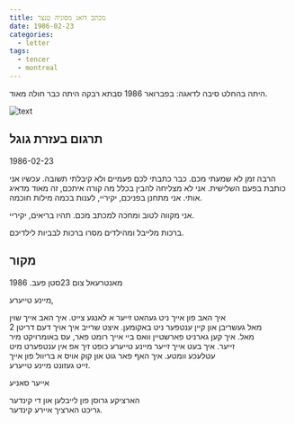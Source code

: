 ```yaml
---
title: מכתב דואג מסוניה טנצר
date: 1986-02-23
categories:
  - letter
tags:
  - tencer
  - montreal
---
```


היתה בהחלט סיבה לדאגה: בפברואר 1986 סבתא רבקה היתה כבר חולה מאוד.

![text](/pupko-papers/assets/images/1986-02-23-sonia.jpg)

## תרגום בעזרת גוגל
1986-02-23

הרבה זמן לא שמעתי מכם.
כבר כתבתי לכם פעמיים ולא קיבלתי תשובה.
עכשיו אני כותבת בפעם השלישית.
אני לא מצליחה להבין בכלל מה קורה איתכם, זה מאוד מדאיג אותי.
אני מתחנן בפניכם, יקיריי, לענות בכמה מילות חוכמה.

אני מקווה לטוב ומחכה למכתב מכם.
תהיו בריאים, יקיריי.

ברכות מלייבל ומהילדים
מסרו ברכות לבביות לילדיכם.

## מקור

מאנטרעאל צום 23סטן פעב. 1986

מיינע טייערע,

איך האב פון אייך ניט געהאט זייער א לאנגע צייט. איך האב אייך שוין  
2 מאל געשריבן און קיין ענטפער ניט באקומען. איצט שרייב איך אויך דעם דריטן  
מאל. איך קען גארניט פארשטיין וואס ביי אייך רומט פאר, עס באומרויקט מיר  
זייער. איך בעט אייך זייער מיינע טייערע כופט זיך אפ אין ענטפערט מיט  
עטלעכע וומטע. איך האף פאר גוט און קוק אויס א בריוול פון אייך  
זייט געזונט מיינע טייערע.  

אייער סאניע

הארציקע גרוסן פון לייבלען און די קינדער  
גריכט הארציך איירע קינדער.
